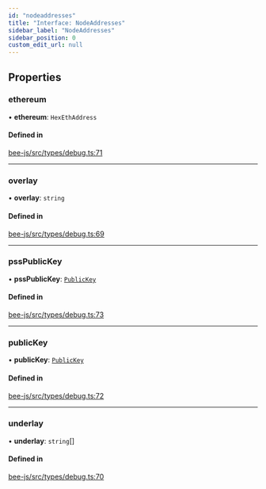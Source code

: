 ```yaml
---
id: "nodeaddresses"
title: "Interface: NodeAddresses"
sidebar_label: "NodeAddresses"
sidebar_position: 0
custom_edit_url: null
---
```


## Properties

### ethereum

• **ethereum**: `HexEthAddress`

#### Defined in

[bee-js/src/types/debug.ts:71](https://github.com/ethersphere/bee-js/blob/ae6a776/src/types/debug.ts#L71)

___

### overlay

• **overlay**: `string`

#### Defined in

[bee-js/src/types/debug.ts:69](https://github.com/ethersphere/bee-js/blob/ae6a776/src/types/debug.ts#L69)

___

### pssPublicKey

• **pssPublicKey**: [`PublicKey`](../types/publickey.md)

#### Defined in

[bee-js/src/types/debug.ts:73](https://github.com/ethersphere/bee-js/blob/ae6a776/src/types/debug.ts#L73)

___

### publicKey

• **publicKey**: [`PublicKey`](../types/publickey.md)

#### Defined in

[bee-js/src/types/debug.ts:72](https://github.com/ethersphere/bee-js/blob/ae6a776/src/types/debug.ts#L72)

___

### underlay

• **underlay**: `string`[]

#### Defined in

[bee-js/src/types/debug.ts:70](https://github.com/ethersphere/bee-js/blob/ae6a776/src/types/debug.ts#L70)
